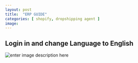 ```yaml
---
layout: post
title:  "ERP GUIDE"
categories: [ shopify, dropshipping agent ]
image: 
---
```

## Login in and change Language to English
![enter image description here](https://blog.nichepik.com/assets/images/erp_1.png)

<!--stackedit_data:
eyJoaXN0b3J5IjpbLTc2Njk2MDYxOCwtMTcwMTI5OTI1NSwtMT
U0Nzk2ODEzMCwtNTIzNjY2ODQ0LDE4MDY2NjgwMzhdfQ==
-->